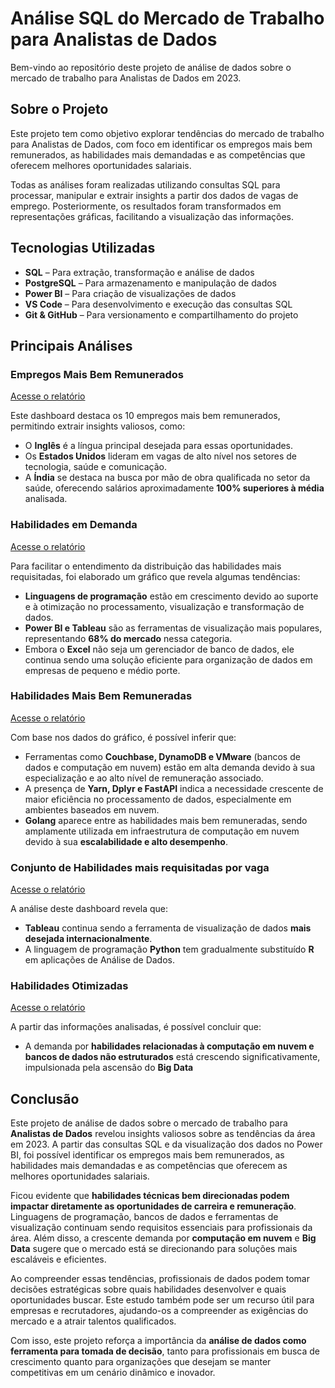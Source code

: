 # Análise SQL do Mercado de Trabalho para Analistas de Dados  

Bem-vindo ao repositório deste projeto de análise de dados sobre o mercado de trabalho para Analistas de Dados em 2023.  

## Sobre o Projeto  

Este projeto tem como objetivo explorar tendências do mercado de trabalho para Analistas de Dados, com foco em identificar os empregos mais bem remunerados, as habilidades mais demandadas e as competências que oferecem melhores oportunidades salariais.  

Todas as análises foram realizadas utilizando consultas SQL para processar, manipular e extrair insights a partir dos dados de vagas de emprego. Posteriormente, os resultados foram transformados em representações gráficas, facilitando a visualização das informações.  

## Tecnologias Utilizadas  

* **SQL** – Para extração, transformação e análise de dados  
* **PostgreSQL** – Para armazenamento e manipulação de dados  
* **Power BI** – Para criação de visualizações de dados  
* **VS Code** – Para desenvolvimento e execução das consultas SQL  
* **Git & GitHub** – Para versionamento e compartilhamento do projeto  

## Principais Análises  

### Empregos Mais Bem Remunerados  

[Acesse o relatório](https://github.com/DouglasGregorySantanaSilva/Projeto_SQL/blob/main/10_Empregos_Remunerados.pbix)  

Este dashboard destaca os 10 empregos mais bem remunerados, permitindo extrair insights valiosos, como:  

* O **Inglês** é a língua principal desejada para essas oportunidades.  
* Os **Estados Unidos** lideram em vagas de alto nível nos setores de tecnologia, saúde e comunicação.  
* A **Índia** se destaca na busca por mão de obra qualificada no setor da saúde, oferecendo salários aproximadamente **100% superiores à média** analisada.  

### Habilidades em Demanda  

[Acesse o relatório](https://github.com/DouglasGregorySantanaSilva/Projeto_SQL/blob/main/Dashboards%20Power%20BI/Incid%C3%AAncia_Das_Habilidades.pbix)  

Para facilitar o entendimento da distribuição das habilidades mais requisitadas, foi elaborado um gráfico que revela algumas tendências:  

* **Linguagens de programação** estão em crescimento devido ao suporte e à otimização no processamento, visualização e transformação de dados.  
* **Power BI e Tableau** são as ferramentas de visualização mais populares, representando **68% do mercado** nessa categoria.  
* Embora o **Excel** não seja um gerenciador de banco de dados, ele continua sendo uma solução eficiente para organização de dados em empresas de pequeno e médio porte.  

### Habilidades Mais Bem Remuneradas  

[Acesse o relatório](https://github.com/DouglasGregorySantanaSilva/Projeto_SQL/blob/main/Dashboards%20Power%20BI/Habilidades_Isoladas.pbix)  

Com base nos dados do gráfico, é possível inferir que:  

* Ferramentas como **Couchbase, DynamoDB e VMware** (bancos de dados e computação em nuvem) estão em alta demanda devido à sua especialização e ao alto nível de remuneração associado.  
* A presença de **Yarn, Dplyr e FastAPI** indica a necessidade crescente de maior eficiência no processamento de dados, especialmente em ambientes baseados em nuvem.  
* **Golang** aparece entre as habilidades mais bem remuneradas, sendo amplamente utilizada em infraestrutura de computação em nuvem devido à sua **escalabilidade e alto desempenho**.  

### Conjunto de Habilidades mais requisitadas por vaga  

[Acesse o relatório](https://github.com/DouglasGregorySantanaSilva/Projeto_SQL/blob/main/Dashboards%20Power%20BI/Conjunto_de_Habilidades.pbix)  

A análise deste dashboard revela que:  

* **Tableau** continua sendo a ferramenta de visualização de dados **mais desejada internacionalmente**.  
* A linguagem de programação **Python** tem gradualmente substituído **R** em aplicações de Análise de Dados.  

### Habilidades Otimizadas  

[Acesse o relatório](https://github.com/DouglasGregorySantanaSilva/Projeto_SQL/blob/main/Dashboards%20Power%20BI/Habilidades_Otimizadas.pbix)  

A partir das informações analisadas, é possível concluir que:  

* A demanda por **habilidades relacionadas à computação em nuvem e bancos de dados não estruturados** está crescendo significativamente, impulsionada pela ascensão do **Big Data**

## Conclusão  

Este projeto de análise de dados sobre o mercado de trabalho para **Analistas de Dados** revelou insights valiosos sobre as tendências da área em 2023. A partir das consultas SQL e da visualização dos dados no Power BI, foi possível identificar os empregos mais bem remunerados, as habilidades mais demandadas e as competências que oferecem as melhores oportunidades salariais.  

Ficou evidente que **habilidades técnicas bem direcionadas podem impactar diretamente as oportunidades de carreira e remuneração**. Linguagens de programação, bancos de dados e ferramentas de visualização continuam sendo requisitos essenciais para profissionais da área. Além disso, a crescente demanda por **computação em nuvem** e **Big Data** sugere que o mercado está se direcionando para soluções mais escaláveis e eficientes.  

Ao compreender essas tendências, profissionais de dados podem tomar decisões estratégicas sobre quais habilidades desenvolver e quais oportunidades buscar. Este estudo também pode ser um recurso útil para empresas e recrutadores, ajudando-os a compreender as exigências do mercado e a atrair talentos qualificados.  

Com isso, este projeto reforça a importância da **análise de dados como ferramenta para tomada de decisão**, tanto para profissionais em busca de crescimento quanto para organizações que desejam se manter competitivas em um cenário dinâmico e inovador.
